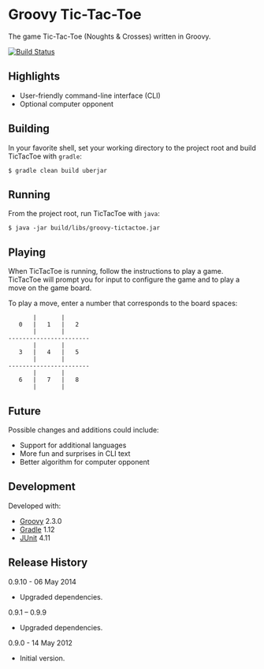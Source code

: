 Groovy Tic-Tac-Toe
==================

The game Tic-Tac-Toe (Noughts & Crosses) written in Groovy.

[![Build Status](https://travis-ci.org/jbarker/groovy-tictactoe.png?branch=master)](https://travis-ci.org/jbarker/groovy-tictactoe)


Highlights
----------

* User-friendly command-line interface (CLI)
* Optional computer opponent


Building
--------

In your favorite shell, set your working directory to the project root and
build TicTacToe with `gradle`:

    $ gradle clean build uberjar


Running
-------

From the project root, run TicTacToe with `java`:

    $ java -jar build/libs/groovy-tictactoe.jar


Playing
-------

When TicTacToe is running, follow the instructions to play a game. TicTacToe
will prompt you for input to configure the game and to play a move on the game
board.

To play a move, enter a number that corresponds to the board spaces:

           |       |
       0   |   1   |   2
           |       |
    -----------------------
           |       |
       3   |   4   |   5
           |       |
    -----------------------
           |       |
       6   |   7   |   8
           |       |


Future
------

Possible changes and additions could include:

* Support for additional languages
* More fun and surprises in CLI text
* Better algorithm for computer opponent


Development
-----------

Developed with:

* [Groovy](http://groovy.codehaus.org/) 2.3.0
* [Gradle](http://www.gradle.org/) 1.12
* [JUnit](http://junit.org/) 4.11


Release History
---------------

0.9.10 - 06 May 2014

* Upgraded dependencies.

0.9.1 &ndash; 0.9.9

* Upgraded dependencies.

0.9.0 - 14 May 2012

* Initial version.
